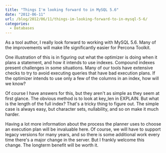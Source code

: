 ```yaml
---
title: "Things I'm looking forward to in MySQL 5.6"
date: "2012-06-11"
url: /blog/2012/06/11/things-im-looking-forward-to-in-mysql-5-6/
categories:
  - Databases
---
```

As a tool author, I really look forward to working with MySQL 5.6. Many of the improvements will make life significantly easier for Percona Toolkit.

One illustration of this is in figuring out what the optimizer is doing when it plans a statement, and how it intends to use indexes. Compound indexes present challenges in some situations. Many of our tools have extensive checks to try to avoid executing queries that have bad execution plans. If the optimizer intends to use only a few of the columns in an index, how will we know?

Of course I have answers for this, but they aren't as simple as they seem at first glance. The obvious method is to look at key_len in EXPLAIN. But what is the length of the full index? That's a tricky thing to figure out. The simple case is always easy, but character sets, nullability, and so on make it much harder.

Having a lot more information about the process the planner uses to choose an execution plan will be invaluable here. Of course, we will have to support legacy versions for many years, and so there is some additional work every time there's a major change in the server. But I frankly welcome this change. The longterm benefit will be worth it.


